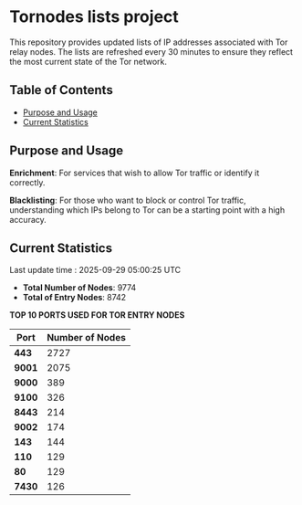 # Tornodes lists project

This repository provides updated lists of IP addresses associated with Tor relay nodes. The lists are refreshed every 30 minutes to ensure they reflect the most current state of the Tor network.

## Table of Contents

- [Purpose and Usage](#purpose-and-usage)
- [Current Statistics](#current-statistics)


## Purpose and Usage

**Enrichment**: For services that wish to allow Tor traffic or identify it correctly.

**Blacklisting**: For those who want to block or control Tor traffic, understanding which IPs belong to Tor can be a starting point with a high accuracy.

## Current Statistics

Last update time : 2025-09-29 05:00:25 UTC

- **Total Number of Nodes**: 9774
- **Total of Entry Nodes**: 8742

**TOP 10 PORTS USED FOR TOR ENTRY NODES**

| **Port** | **Number of Nodes** |
|------|-----------------|
| **443**   | 2727  |
| **9001**   | 2075  |
| **9000**   | 389  |
| **9100**   | 326  |
| **8443**   | 214  |
| **9002**   | 174  |
| **143**   | 144  |
| **110**   | 129  |
| **80**   | 129  |
| **7430**   | 126  |

